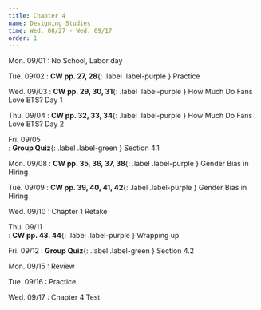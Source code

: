 ```yaml
---
title: Chapter 4
name: Designing Studies
time: Wed. 08/27 - Wed. 09/17
order: 1
---
```



Mon. 09/01
: No School, Labor day

Tue. 09/02
: **CW pp. 27, 28**{: .label .label-purple } Practice

Wed. 09/03
: **CW pp. 29, 30, 31**{: .label .label-purple } How Much Do Fans Love BTS? Day 1

Thu. 09/04
: **CW pp. 32, 33, 34**{: .label .label-purple } How Much Do Fans Love BTS? Day 2	

Fri. 09/05	
: **Group Quiz**{: .label .label-green } Section 4.1
	
Mon. 09/08
: **CW pp. 35, 36, 37, 38**{: .label .label-purple } Gender Bias in Hiring

Tue. 09/09
: **CW pp. 39, 40, 41, 42**{: .label .label-purple } Gender Bias in Hiring

Wed. 09/10
: Chapter 1 Retake

Thu. 09/11	
: **CW pp. 43. 44**{: .label .label-purple } Wrapping up

Fri. 09/12
: **Group Quiz**{: .label .label-green } Section 4.2
		
Mon. 09/15
: Review

Tue. 09/16
: Practice

Wed. 09/17
: Chapter 4 Test

<!--	

Thu. 09/18	
Fri. 09/19	


	
Mon. 09/23	
Tue. 09/24	
Wed. 09/25	
Thu. 09/26	Back to School night
Fri. 09/27	
	
	
Mon. 09/30	
Tue. 10/01	
Wed. 10/02	
Thu. 10/03	
Fri. 10/04	
	
	
Mon. 10/07	No school for students
Tue. 10/08	
Wed. 10/09	
Thu. 10/10	
Fri. 10/11	End of First Quarter
	
	
Mon. 10/14	No School, Indigenous Peoples Day
Tue. 10/15	
Wed. 10/16	
Thu. 10/17	
Fri. 10/18	
	
	
Mon. 10/21	
Tue. 10/22	
Wed. 10/23	
Thu. 10/24	
Fri. 10/25	
	
	
Mon. 10/28	
Tue. 10/29	
Wed. 10/30	
Thu. 10/31	
Fri. 11/01	No School
	
	
Mon. 11/04	
Tue. 11/05	
Wed. 11/06	
Thu. 11/07	
Fri. 11/08	
	
	
Mon. 11/11	No School, Veteran's Day
Tue. 11/12	
Wed. 11/13	
Thu. 11/14	
Fri. 11/15	
	
	
Mon. 11/18	
Tue. 11/19	
Wed. 11/20	
Thu. 11/21	
Fri. 11/22	
	
	
Mon. 11/25	Break
Tue. 11/26	Break
Wed. 11/27	Break
Thu. 11/28	Break
Fri. 11/29	Break
	
	
Mon. 12/02	
Tue. 12/03	
Wed. 12/04	
Thu. 12/05	
Fri. 12/06	
	
	
Mon. 12/09	
Tue. 12/10	
Wed. 12/11	
Thu. 12/12	
Fri. 12/13	
	
	
Mon. 12/16	
Tue. 12/17	
Wed. 12/18	
Thu. 12/19	
Fri. 12/20	End of first semester
	
	
Mon. 12/23	Break
Tue. 12/24	Break
Wed. 12/25	Break
Thu. 12/26	Break
Fri. 12/27	Break
	
	
Mon. 12/30	Break
Tue. 12/31	Break
Wed. 01/01	Break
Thu. 01/02	Break
Fri. 01/03	Break
	
	
Mon. 01/06	
Tue. 01/07	
Wed. 01/08	
Thu. 01/09	
Fri. 01/10	
	
	
Mon. 01/13	
Tue. 01/14	
Wed. 01/15	
Thu. 01/16	
Fri. 01/17	
	
	
Mon. 01/20	No School, MLK Birthday
Tue. 01/21	
Wed. 01/22	
Thu. 01/23	
Fri. 01/24	
	
	
Mon. 01/27	No School for students
Tue. 01/28	
Wed. 01/29	
Thu. 01/30	
Fri. 01/31	
	
	
Mon. 02/03	
Tue. 02/04	
Wed. 02/05	
Thu. 02/06	Open House
Fri. 02/07	
	
	
Mon. 02/10	
Tue. 02/11	
Wed. 02/12	
Thu. 02/13	
Fri. 02/14	No School, Lincoln's Birthday
	
	
Mon. 02/17	No School, Presidents Day
Tue. 02/18	
Wed. 02/19	
Thu. 02/20	
Fri. 02/21	
	
	
Mon. 02/24	
Tue. 02/25	
Wed. 02/26	
Thu. 02/27	
Fri. 02/28	
	
	
Mon. 03/03	
Tue. 03/04	
Wed. 03/05	
Thu. 03/06	
Fri. 03/07	
	
	
Mon. 03/10	
Tue. 03/11	
Wed. 03/12	
Thu. 03/13	
Fri. 03/14	No School
	
	
Mon. 03/17	
Tue. 03/18	
Wed. 03/19	
Thu. 03/20	
Fri. 03/21	
	
	
Mon. 03/24	
Tue. 03/25	
Wed. 03/26	
Thu. 03/27	
Fri. 03/28	
	
	
Mon. 03/31	Break
Tue. 04/01	Break
Wed. 04/02	Break
Thu. 04/03	Break
Fri. 04/04	Break
	
	
Mon. 04/07	
Tue. 04/08	
Wed. 04/09	
Thu. 04/10	
Fri. 04/11	
	
	
Mon. 04/14	
Tue. 04/15	
Wed. 04/16	
Thu. 04/17	
Fri. 04/18	
	
	
Mon. 04/21	
Tue. 04/22	
Wed. 04/23	
Thu. 04/24	
Fri. 04/25	
	
	
Mon. 04/28	
Tue. 04/29	
Wed. 04/30	
Thu. 05/01	
Fri. 05/02	
	
	
Mon. 05/05	
Tue. 05/06	
Wed. 05/07	
Thu. 05/08	
Fri. 05/09	
	
	
Mon. 05/12	
Tue. 05/13	
Wed. 05/14	
Thu. 05/15	
Fri. 05/16	No School, Malcolm X's Birthday
	
	
Mon. 05/19	
Tue. 05/20	
Wed. 05/21	
Thu. 05/22	
Fri. 05/23	
	
	
Mon. 05/26	No School, Memorial Day
Tue. 05/27	
Wed. 05/28	
Thu. 05/29	
Fri. 05/30	
	
	
Mon. 06/02	
Tue. 06/03	
Wed. 06/04	
Thu. 06/05	Last Day of School
-->